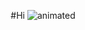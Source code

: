 <p align="center">
  #Hi
  <img src="https://i.pinimg.com/originals/5a/fb/90/5afb902abaca0ea0ad194bd2ca19e628.gif" alt="animated" />
</p>

